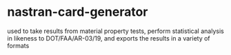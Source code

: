 # nastran-card-generator
used to take results from material property tests, perform statistical analysis in likeness to DOT/FAA/AR-03/19, and exports the results in a variety of formats
